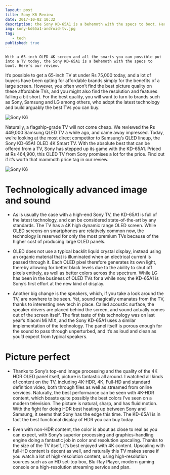 ```yaml
---
layout: post
title: Sony K6 Review
date: 2017-10-02 10:32
description: the Sony KD-65A1 is a behemoth with the specs to boot. Here’s our review.
img: sony-kd65a1-android-tv.jpg
tag: 
   - tech
published: true
---
```


`With a 65-inch OLED 4K screen and all the smarts you can possible put into a TV today, the Sony KD-65A1 is a behemoth with the specs to boot. Here’s our review.`

<!---break--->

It’s possible to get a 65-inch TV at under Rs 75,000 today, and a lot of buyers have been opting for affordable brands simply for the benefits of a large screen. However, you often won’t find the best picture quality on these affordable TVs, and you might also find the resolution and features falling a bit short. For the best quality, you will want to turn to brands such as Sony, Samsung and LG among others, who adopt the latest technology and build arguably the best TVs you can buy.

![Sony K6](http://st1.bgr.in/wp-content/uploads/2017/09/sony-kd65a1-hdr.jpg)

Naturally, a flagship-grade TV will not come cheap. We reviewed the Rs 449,000 Samsung QLED TV a while ago, and came away impressed. Today, we’re looking at the most direct competitor to Samsung’s QLED lineup, the Sony KD-65A1 OLED 4K Smart TV. With the absolute best that can be offered from a TV, Sony has stepped up its game with the KD-65A1. Priced at Rs 464,900, this OLED TV from Sony promises a lot for the price. Find out if it’s worth that mammoth price tag in our review.

![Sony K6](http://st1.bgr.in/wp-content/uploads/2017/09/sony-kd65a1-netflix.jpg)

# Technologically advanced image and sound
  * As is usually the case with a high-end Sony TV, the KD-65A1 is full of the latest technology, and can be considered state-of-the-art by any standards. The TV has a 4K high dynamic range OLED screen. While OLED screens on smartphones are relatively common now, the technology is reserved for only the most premium TVs because of the higher cost of producing large OLED panels.

  * OLED does not use a typical backlit liquid crystal display, instead using an organic material that is illuminated when an electrical current is passed through it. Each OLED pixel therefore generates its own light, thereby allowing for better black levels due to the ability to shut off pixels entirely, as well as better colors across the spectrum. While LG has been in the business of OLED TVs for a while now, the KD-65A1 is Sony’s first effort at the new kind of display.

  * Another big change is the speakers, which, if you take a look around the TV, are nowhere to be seen. Yet, sound magically emanates from the TV, thanks to interesting new tech in place. Called acoustic surface, the speaker drivers are placed behind the screen, and sound actually comes out of the screen itself. The first taste of this technology was on last year’s Xiaomi Mi MIX, and the Sony KD-65A1 uses a similar implementation of the technology. The panel itself is porous enough for the sound to pass through unperturbed, and it’s as loud and clean as you’d expect from typical speakers.
  
# Picture perfect
 * Thanks to Sony’s top-end image processing and the quality of the 4K HDR OLED panel itself, picture is fantastic all around. I watched all kinds of content on the TV, including 4K-HDR, 4K, Full-HD and standard definition video, both through files as well as streamed from online services. Naturally, the best performance can be seen with 4K-HDR content, which boasts quite possibly the best colors I’ve seen on a modern television. The picture is natural, sharp, and has fluid motion. With the fight for doing HDR best heating up between Sony and Samsung, it seems that Sony has the edge this time. The KD-65A1 is in fact the best functional display of HDR you can buy today
 
 * Even with non-HDR content, the color is about as close to real as you can expect, with Sony’s superior processing and graphics-handling engine doing a fantastic job in color and resolution upscaling. Thanks to the size of the TV itself, it’s best enjoyed with 4K content. Upscaling with full-HD content is decent as well, and naturally this TV makes sense if you watch a lot of high-resolution content, using high-resolution sources such as an HD set-top box, Blu-Ray Player, modern gaming console or a high-resolution streaming service and plan.
